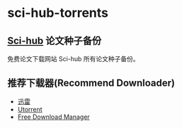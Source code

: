 # sci-hub-torrents

## [Sci-hub](https://sci-hub.tw/) 论文种子备份

免费论文下载网站 Sci-hub 所有论文种子备份。

## 推荐下载器(Recommend Downloader)

- [迅雷](http://xl9.xunlei.com/)
- [Utorrent](https://www.utorrent.com/)
- [Free Download Manager](http://www.freedownloadmanager.org/download.htm)
